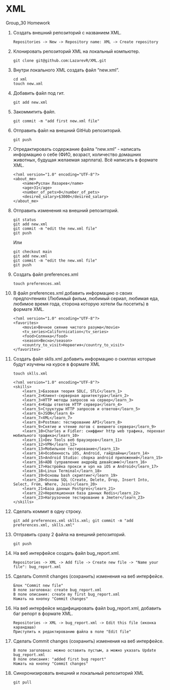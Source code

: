 # XML
Group_30 Homework

1. Создать внешний репозиторий c названием XML.

	  `Repositories -> New -> Repository name: XML -> Create repository`

2. Клонировать репозиторий XML на локальный компьютер.

	`git clone git@github.com:LazarevR/XML.git`

3. Внутри локального XML создать файл “new.xml”.
	```
	cd xml
	touch new.xml
	```
4. Добавить файл под гит.

	`git add new.xml`

5. Закоммитить файл.

	`git commit -m "add first new.xml file"`

6. Отправить файл на внешний GitHub репозиторий.

	`git push`

7. Отредактировать содержание файла “new.xml” - написать информацию о себе (ФИО, возраст, количество домашних животных, будущая желаемая зарплата). Всё написать в формате XML.
	```	
	<?xml version="1.0" encoding="UTF-8"?>
	<about_me>
		<name>Руслан Лазарев</name>
		<age>31</age>
		<number_of_pets>0</number_of_pets>
		<desired_salary>$3000</desired_salary>
	</about_me>
	```
8. Отправить изменения на внешний репозиторий.
	```
	git status
	git add new.xml
	git commit -m "edit the new.xml file"
	git push
	```
	Или
	```
	git checkout main
	git add new.xml
	git commit -m "edit the new.xml file"
	git push
	```
9. Создать файл preferences.xml

	`touch preferences.xml`

10. В файл preferences.xml добавить информацию о своих предпочтениях (Любимый фильм, любимый сериал, любимая еда, любимое время года, сторона которую хотели бы посетить) в формате XML.
	```
	<?xml version="1.0" encoding="UTF-8"?>
	<favorites>
		<movie>Вечное сияние чистого разума</movie>
		<tv_series>Californication</tv_series>
		<food>Солянка</food>
		<season>Весна</season>
		<country_to_visit>Норвегия</country_to_visit>
	</favorites>
	```
11. Создать файл sklls.xml добавить информацию о скиллах которые будут изучены на курсе в формате XML

	`touch sklls.xml`
	```
	<?xml version="1.0" encoding="UTF-8"?>
	<skills>
		<learn_1>Базовая теория SDLC, STLC</learn_1>
		<learn_2>Клиент-серверная архитектура</learn_2>
		<learn_3>HTTP методы запросов на сервер</learn_3>
		<learn_4>Коды ответов HTTP сервера</learn_4>
		<learn_5>Структуры HTTP запросов и ответов</learn_5>
		<learn_6>JSON</learn_6>
		<learn_7>XML</learn_7>
		<learn_8>Postman: тестирование API</learn_8>
		<learn_9>Снятие и чтение логов c внешнего сервера</learn_9>
		<learn_10>Charles и Fidler: сниффинг http web трафика, перехват мобильного трафика</learn_10>
		<learn_11>Dev Tools веб браузеров</learn_11>
		<learn_12>VPN</learn_12>
		<learn_13>Мобильное тестирование</learn_13>
		<learn_14>Особенность iOS, Android, гайдлайны</learn_14>
		<learn_15>Android Studio: сборка android приложений</learn_15>
		<learn_16>ADB (управление андройд девайсами)</learn_16>
		<learn_17>Настройка прокси и vpn на iOS и Android</learn_17>
		<learn_18>Linux Terminal</learn_18>
		<learn_19>Основы bash скриптинг</learn_19>
		<learn_20>Основы SQL (Create, Delete, Drop, Insert Into, Select, From, Where, Join)</learn_20>
		<learn_21>База данных Postgres</learn_21>
		<learn_22>Нереляционная база данных Redis</learn_22>
		<learn_23>Нагрузочное тестирование в Jmeter</learn_23>
	</skills>
	```
12. Сделать коммит в одну строку.

	`git add preferences.xml sklls.xml; git commit -m "add preferences.xml, sklls.xml"`

13. Отправить сразу 2 файла на внешний репозиторий.

	`git push`

14. На веб интерфейсе создать файл bug_report.xml.

	`Repositories -> XML -> Add file -> Create new file -> "Name your file": bug_report.xml`

15. Сделать Commit changes (сохранить) изменения на веб интерфейсе.
	```
	Блок "Commit new file"
	В поле заголовка: create bug_report.xml
	В поле описания: create my first bug_report.xml
	Нажать на кнопку "Commit changes"
	```
16. На веб интерфейсе модифицировать файл bug_report.xml, добавить баг репорт в формате XML.
	```
	Repositories -> XML -> bug_report.xml -> Edit this file (иконка карандаша)
	Приступить к редактированию файла в поле "Edit file"
	```
17. Сделать Commit changes (сохранить) изменения на веб интерфейсе.
	```
	В поле заголовка: можно оставить пустым, а можно указать Update bug_report.xml
	В поле описания: "added first bug report"
	Нажать на кнопку "Commit changes"
	```
18. Синхронизировать внешний и локальный репозиторий XML

	`git pull`
